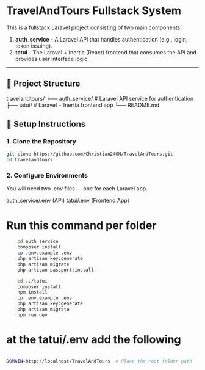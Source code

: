 # TravelAndTours Fullstack System

This is a fullstack Laravel project consisting of two main components:

1. **auth_service** - A Laravel API that handles authentication (e.g., login, token issuing).
2. **tatui** - The Laravel + Inertia (React) frontend that consumes the API and provides user interface logic.

---

## 🧱 Project Structure
travelandtours/
├── auth_service/ # Laravel API service for authentication
├── tatui/ # Laravel + Inertia frontend app
└── README.md

## 🚀 Setup Instructions

### 1. Clone the Repository

```bash
git clone https://github.com/Christian24GH/TravelAndTours.git
cd travelandtours

```
### 2. Configure Environments
You will need two .env files — one for each Laravel app.

auth_service/.env (API)
tatui/.env (Frontend App)

# Run this command per folder
```bash
    cd auth_service
    composer install
    cp .env.example .env
    php artisan key:generate
    php artisan migrate
    php artisan passport:install

    cd ../tatui
    composer install
    npm install
    cp .env.example .env
    php artisan key:generate
    php artisan migrate
    npm run dev

```
# at the tatui/.env add the following
```bash

DOMAIN=http://localhost/TravelAndTours  # Place the root folder path

```



